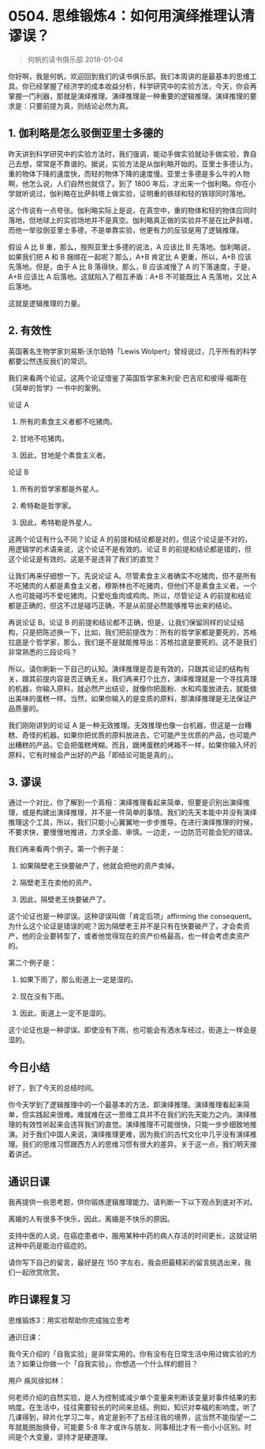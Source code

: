 # 0504. 思维锻炼4：如何用演绎推理认清谬误？
> 何帆的读书俱乐部
2018-01-04

你好啊，我是何帆，欢迎回到我们的读书俱乐部。我们本周讲的是最基本的思维工具。你已经掌握了经济学的成本收益分析，科学研究中的实验方法，今天，你会再掌握一门利器，那就是演绎推理。演绎推理是一种重要的逻辑推理。演绎推理的要求是：只要前提为真，则结论必然为真。

## 1. 伽利略是怎么驳倒亚里士多德的
昨天讲到科学研究中的实验方法时，我们强调，能动手做实验就动手做实验，靠自己去想，常常是不靠谱的。据说，实验方法是从伽利略开始的。亚里士多德认为，重的物体下降的速度快，而轻的物体下降的速度慢。亚里士多德是多么牛的人物啊，他怎么说，人们自然也就信了。到了 1800 年后，才出来一个伽利略。你在小学就听说过，伽利略在比萨斜塔上做实验，证明重的铁球和轻的铁球同时落地。

这个传说有一点夸张。伽利略实际上是说，在真空中，重的物体和轻的物体应同时落地，但地球上的实验场地并不是真空。伽利略真正做的实验并不是在比萨斜塔，而他一举驳倒亚里士多德，不是单靠实验，他更有力的反驳是用了逻辑推理。

假设 A 比 B 重，那么，按照亚里士多德的说法，A 应该比 B 先落地。伽利略说，如果我们把 A 和 B 捆绑在一起呢？那么，A+B 肯定比 A 更重，所以，A+B 应该先落地。但是，由于 A 比 B 落得快，那么，B 应该减慢了 A 的下落速度，于是，A+B 应该比 A 后落地。这就陷入了相互矛盾：A+B 不可能既比 A 先落地，又比 A 后落地。

这就是逻辑推理的力量。

## 2. 有效性
英国著名生物学家刘易斯·沃尔珀特「Lewis Wolpert」曾经说过，几乎所有的科学都要公然违反我们的常识。

我们来看两个论证。这两个论证借鉴了英国哲学家朱利安·巴吉尼和彼得·福斯在《简单的哲学》一书中的案例。

论证 A

1. 所有的素食主义者都不吃猪肉。

2. 甘地不吃猪肉。
3. 因此，甘地是个素食主义者。

论证 B

1. 所有的哲学家都是外星人。

2. 希特勒是哲学家。
3. 因此，希特勒是外星人。

这两个论证有什么不同？论证 A 的前提和结论都是对的，但这个论证是不对的，用逻辑学的术语来说，这个论证不是有效的。论证 B 的前提和结论都是错的，但这个论证是有效的。这是不是违背了我们的直觉？

让我们再来仔细想一下。先说论证 A。尽管素食主义者确实不吃猪肉，但不是所有不吃猪肉的人都是素食主义者。穆斯林也不吃猪肉，但他们不是素食主义者。一个人也可能碰巧不爱吃猪肉，只爱吃鱼肉或鸡肉。所以，尽管论证 A 的前提和结论都是正确的，但这不过是碰巧正确，不是从前提必然能够推导出来的结论。

再说论证 B。论证 B 的前提和结论都不正确，但是，让我们保留同样的论证结构，只是把陈述换一下，比如，我们把前提改为：所有的哲学家都是要死的，苏格拉底是个哲学家，那么，我们是不是就能推导出：苏格拉底是要死的。这不是我们非常熟悉的三段论吗？

所以，请你刷新一下自己的认知。演绎推理是否是有效的，只跟其论证的结构有关，跟其前提内容是否正确无关。我们再来打个比方，演绎推理就是一个寻找真理的机器，你输入原料，就必然产出结论，就像你把面粉、水和鸡蛋放进去，就能做出美味的蛋糕一样。当然，如果你输入的是变质的原料，那演绎推理是无法保证产品质量的。

我们刚刚讲到的论证 A 是一种无效推理。无效推理也像一台机器，但这是一台糟糕、奇怪的机器。如果你把优质的原料放进去，它可能产生优质的产品，也可能产出糟糕的产品，它会把蛋糕烤糊。而且，跟烤蛋糕的烤箱不一样，如果你输入坏的原料，它有时候会产出好的产品「即结论可能是真的」。

## 3. 谬误
通过一个对比，你了解到一个真相：演绎推理看起来简单，但要是识别出演绎推理，或是构建出演绎推理，并不是一件简单的事情。我们的先天本能中并没有演绎推理这个工具，所以，我们只能小心翼翼地一步步推导。在进行演绎推理的时候，不要求快，要慢慢地推进，力求全面、审慎。一边走，一边防范可能会犯的错误。

我们再来看两个例子。第一个例子是：

1. 如果隔壁老王快要破产了，他就会把他的资产卖掉。

2. 隔壁老王在卖他的资产。
3. 因此，隔壁老王快要破产了。

这个论证也是一种谬误。这种谬误叫做「肯定后项」affirming the consequent。为什么这个论证是错误的呢？因为隔壁老王并不是只有在快要破产了，才会卖资产，他的企业要转型了，或者他觉得现在的资产价格最高，也一样会考虑卖资产的。

第二个例子是：

1. 如果下雨了，那么街道上一定是湿的。

2. 现在没有下雨。
3. 因此，街道上一定不是湿的。

这个论证也是一种谬误。即使没有下雨，也可能会有洒水车经过，街道上一样会是湿的。

## 今日小结
好了，到了今天的总结时间。

你今天学到了逻辑推理中的一个最基本的方法，即演绎推理。演绎推理看起来简单，但实践起来很难。难就难在这一思维工具并不在我们的先天能力之内。演绎推理的有效性听起来会违背我们的直觉。演绎推理不可能很快，只能一步步细致地推演。对于我们中国人来说，演绎推理更难，因为我们的古代文化中几乎没有演绎推理。我们的思维习惯跟西方人的思维习惯有很大的差异。关于这一点，我们明天接着讲述。

## 通识日课
我再提供一些思考题，供你锻炼逻辑推理能力。请判断一下以下观点到底对不对。

离婚的人有很多不快乐，因此，离婚是不快乐的原因。

支持中医的人说，在癌症患者中，服用某种中药的病人存活的时间更长，这就证明这种中药是能治疗癌症的。

请你写下自己的留言，最好是在 150 字左右，我会把最精彩的留言挑选出来，我们一起欣赏欣赏。

## 昨日课程复习
思维锻炼3：用实验帮助你完成独立思考

通识日课：

我今天介绍的「自我实验」是非常实用的。你有没有在日常生活中用过做实验的方法？如果让你做一个「自我实验」，你想选一个什么样的题目？

用户 疾风徐如林：

何老师介绍的自然实验，是人为控制或减少单个变量来判断该变量对事件结果的影响度。在生活中，往往需要较长的时间来总结。例如，知识对幸福的影响度。听了几课得到，碎片化学习二年，肯定是到不了五经注我的境界，这当然不能指望一二年就能脱胎换骨，可能要 5-8 年才或许与朋友、同事相比才有一些小小区别。时间是个大变量，坚持才是硬道理。





